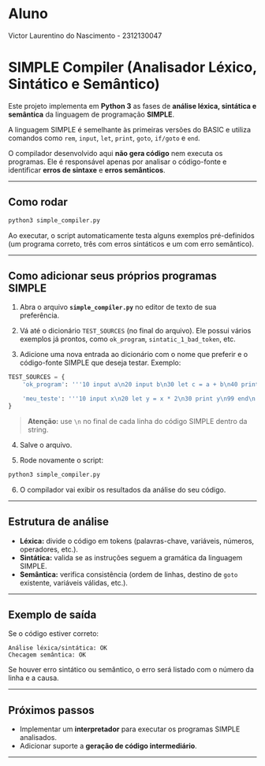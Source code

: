 # Aluno
Victor Laurentino do Nascimento - 2312130047

# SIMPLE Compiler (Analisador Léxico, Sintático e Semântico)

Este projeto implementa em **Python 3** as fases de **análise léxica, sintática e semântica** da linguagem de programação **SIMPLE**.

A linguagem SIMPLE é semelhante às primeiras versões do BASIC e utiliza comandos como `rem`, `input`, `let`, `print`, `goto`, `if/goto` e `end`.

O compilador desenvolvido aqui **não gera código** nem executa os programas. Ele é responsável apenas por analisar o código-fonte e identificar **erros de sintaxe** e **erros semânticos**.

---

## Como rodar

```bash
python3 simple_compiler.py
```

Ao executar, o script automaticamente testa alguns exemplos pré-definidos (um programa correto, três com erros sintáticos e um com erro semântico).

---

## Como adicionar seus próprios programas SIMPLE

1. Abra o arquivo **`simple_compiler.py`** no editor de texto de sua preferência.

2. Vá até o dicionário `TEST_SOURCES` (no final do arquivo). Ele possui vários exemplos já prontos, como `ok_program`, `sintatic_1_bad_token`, etc.

3. Adicione uma nova entrada ao dicionário com o nome que preferir e o código-fonte SIMPLE que deseja testar. Exemplo:

```python
TEST_SOURCES = {
    'ok_program': '''10 input a\n20 input b\n30 let c = a + b\n40 print c\n99 end\n''',

    'meu_teste': '''10 input x\n20 let y = x * 2\n30 print y\n99 end\n''',
}
```

> **Atenção:** use `\n` no final de cada linha do código SIMPLE dentro da string.

4. Salve o arquivo.

5. Rode novamente o script:

```bash
python3 simple_compiler.py
```

6. O compilador vai exibir os resultados da análise do seu código.

---

## Estrutura de análise

- **Léxica:** divide o código em tokens (palavras-chave, variáveis, números, operadores, etc.).
- **Sintática:** valida se as instruções seguem a gramática da linguagem SIMPLE.
- **Semântica:** verifica consistência (ordem de linhas, destino de `goto` existente, variáveis válidas, etc.).

---

## Exemplo de saída

Se o código estiver correto:
```
Análise léxica/sintática: OK
Checagem semântica: OK
```

Se houver erro sintático ou semântico, o erro será listado com o número da linha e a causa.

---

## Próximos passos

- Implementar um **interpretador** para executar os programas SIMPLE analisados.
- Adicionar suporte a **geração de código intermediário**.

---
